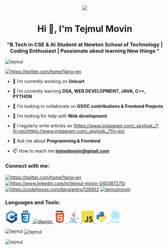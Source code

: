 
<div align="center">
  <img src="https://wallpaperaccess.com/full/5927911.gif" />
</div>
<h1 align="center">Hi 👋, I'm Tejmul Movin</h1>
<h3 align="center">"B.Tech in CSE & AI Student at Newton School of Technology | Coding Enthusiast | Passionate about learning New things "</h3>

<p align="left"> <img src="https://komarev.com/ghpvc/?username=tejmul&label=Profile%20views&color=0e75b6&style=flat" alt="tejmul" /> </p>

<p align="left"> <a href="https://twitter.com/https://twitter.com/home?lang=en" target="blank"><img src="https://img.shields.io/twitter/follow/https://twitter.com/home?lang=en?logo=twitter&style=for-the-badge" alt="https://twitter.com/home?lang=en" /></a> </p>

- 🔭 I’m currently working on **Unicart**

- 🌱 I’m currently learning **DSA, WEB DEVELOPMENT, JAVA, C++, PYTHON**

- 👯 I’m looking to collaborate on **GSOC contributions & Frontend Projects**

- 🤝 I’m looking for help with **Web development**

- 📝 I regularly write articles on [https://www.instagram.com/_spylook_/?hl=en](https://www.instagram.com/_spylook_/?hl=en)

- 💬 Ask me about **Programming & Frontend**

- 📫 How to reach me **tejmulmovin@gmail.com**

<h3 align="left">Connect with me:</h3>
<p align="left">
<a href="https://twitter.com/https://twitter.com/home?lang=en" target="blank"><img align="center" src="https://raw.githubusercontent.com/rahuldkjain/github-profile-readme-generator/master/src/images/icons/Social/twitter.svg" alt="https://twitter.com/home?lang=en" height="30" width="40" /></a>
<a href="https://linkedin.com/in/https://www.linkedin.com/in/tejmul-movin-040387275/" target="blank"><img align="center" src="https://raw.githubusercontent.com/rahuldkjain/github-profile-readme-generator/master/src/images/icons/Social/linked-in-alt.svg" alt="https://www.linkedin.com/in/tejmul-movin-040387275/" height="30" width="40" /></a>
<a href="https://codeforces.com/profile/https://codeforces.com/blog/entry/128952" target="blank"><img align="center" src="https://raw.githubusercontent.com/rahuldkjain/github-profile-readme-generator/master/src/images/icons/Social/codeforces.svg" alt="https://codeforces.com/blog/entry/128952" height="30" width="40" /></a>
<a href="https://www.leetcode.com/tejmulmovin" target="blank"><img align="center" src="https://raw.githubusercontent.com/rahuldkjain/github-profile-readme-generator/master/src/images/icons/Social/leet-code.svg" alt="tejmulmovin" height="30" width="40" /></a>
</p>

<h3 align="left">Languages and Tools:</h3>
<p align="left"> <a href="https://www.w3schools.com/cpp/" target="_blank" rel="noreferrer"> <img src="https://raw.githubusercontent.com/devicons/devicon/master/icons/cplusplus/cplusplus-original.svg" alt="cplusplus" width="40" height="40"/> </a> <a href="https://www.w3schools.com/css/" target="_blank" rel="noreferrer"> <img src="https://raw.githubusercontent.com/devicons/devicon/master/icons/css3/css3-original-wordmark.svg" alt="css3" width="40" height="40"/> </a> <a href="https://www.djangoproject.com/" target="_blank" rel="noreferrer"> <img src="https://cdn.worldvectorlogo.com/logos/django.svg" alt="django" width="40" height="40"/> </a> <a href="https://www.w3.org/html/" target="_blank" rel="noreferrer"> <img src="https://raw.githubusercontent.com/devicons/devicon/master/icons/html5/html5-original-wordmark.svg" alt="html5" width="40" height="40"/> </a> <a href="https://www.java.com" target="_blank" rel="noreferrer"> <img src="https://raw.githubusercontent.com/devicons/devicon/master/icons/java/java-original.svg" alt="java" width="40" height="40"/> </a> <a href="https://developer.mozilla.org/en-US/docs/Web/JavaScript" target="_blank" rel="noreferrer"> <img src="https://raw.githubusercontent.com/devicons/devicon/master/icons/javascript/javascript-original.svg" alt="javascript" width="40" height="40"/> </a> <a href="https://www.python.org" target="_blank" rel="noreferrer"> <img src="https://raw.githubusercontent.com/devicons/devicon/master/icons/python/python-original.svg" alt="python" width="40" height="40"/> </a> <a href="https://reactjs.org/" target="_blank" rel="noreferrer"> <img src="https://raw.githubusercontent.com/devicons/devicon/master/icons/react/react-original-wordmark.svg" alt="react" width="40" height="40"/> </a> </p>

<p><img align="left" src="https://github-readme-stats.vercel.app/api/top-langs?username=tejmul&show_icons=true&locale=en&layout=compact" alt="tejmul" /></p>

<p>&nbsp;<img align="center" src="https://github-readme-stats.vercel.app/api?username=tejmul&show_icons=true&locale=en" alt="tejmul" /></p>

<p><img align="center" src="https://github-readme-streak-stats.herokuapp.com/?user=tejmul&" alt="tejmul" /></p>
